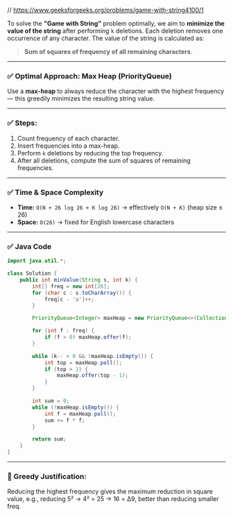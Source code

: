 // https://www.geeksforgeeks.org/problems/game-with-string4100/1

To solve the **"Game with String"** problem optimally, we aim to **minimize the value of the string** after performing `k` deletions. Each deletion removes one occurrence of any character. The value of the string is calculated as:

> **Sum of squares of frequency of all remaining characters**.

---

### ✅ **Optimal Approach: Max Heap (PriorityQueue)**

Use a **max-heap** to always reduce the character with the highest frequency — this greedily minimizes the resulting string value.

---

### ✅ **Steps:**

1. Count frequency of each character.
2. Insert frequencies into a max-heap.
3. Perform `k` deletions by reducing the top frequency.
4. After all deletions, compute the sum of squares of remaining frequencies.

---

### ✅ **Time & Space Complexity**

* **Time:** `O(N + 26 log 26 + K log 26)` → effectively `O(N + K)` (heap size ≤ 26)
* **Space:** `O(26)` → fixed for English lowercase characters

---

### ✅ **Java Code**

```java
import java.util.*;

class Solution {
    public int minValue(String s, int k) {
        int[] freq = new int[26];
        for (char c : s.toCharArray()) {
            freq[c - 'a']++;
        }

        PriorityQueue<Integer> maxHeap = new PriorityQueue<>(Collections.reverseOrder());

        for (int f : freq) {
            if (f > 0) maxHeap.offer(f);
        }

        while (k-- > 0 && !maxHeap.isEmpty()) {
            int top = maxHeap.poll();
            if (top > 1) {
                maxHeap.offer(top - 1);
            }
        }

        int sum = 0;
        while (!maxHeap.isEmpty()) {
            int f = maxHeap.poll();
            sum += f * f;
        }

        return sum;
    }
}
```

---

### 🧠 Greedy Justification:

Reducing the highest frequency gives the maximum reduction in square value, e.g., reducing 5² → 4² = 25 → 16 = Δ9, better than reducing smaller freq.
